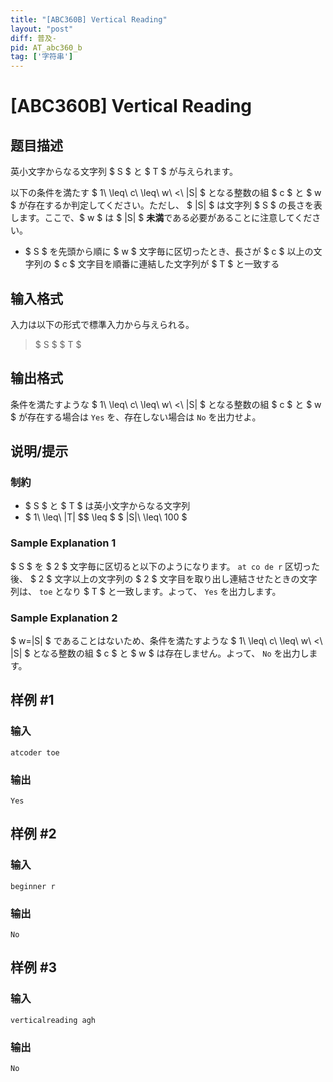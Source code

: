 ```yaml
---
title: "[ABC360B] Vertical Reading"
layout: "post"
diff: 普及-
pid: AT_abc360_b
tag: ['字符串']
---
```


# [ABC360B] Vertical Reading

## 题目描述

[problemUrl]: https://atcoder.jp/contests/abc360/tasks/abc360_b

英小文字からなる文字列 $ S $ と $ T $ が与えられます。

以下の条件を満たす $ 1\ \leq\ c\ \leq\ w\ <\ |S| $ となる整数の組 $ c $ と $ w $ が存在するか判定してください。ただし、 $ |S| $ は文字列 $ S $ の長さを表します。ここで、$ w $ は $ |S| $ **未満**である必要があることに注意してください。

- $ S $ を先頭から順に $ w $ 文字毎に区切ったとき、長さが $ c $ 以上の文字列の $ c $ 文字目を順番に連結した文字列が $ T $ と一致する

## 输入格式

入力は以下の形式で標準入力から与えられる。

> $ S $ $ T $

## 输出格式

条件を満たすような $ 1\ \leq\ c\ \leq\ w\ <\ |S| $ となる整数の組 $ c $ と $ w $ が存在する場合は `Yes` を、存在しない場合は `No` を出力せよ。

## 说明/提示

### 制約

- $ S $ と $ T $ は英小文字からなる文字列
- $ 1\ \leq\ |T| $$ \leq $ $ |S|\ \leq\ 100 $

### Sample Explanation 1

$ S $ を $ 2 $ 文字毎に区切ると以下のようになります。 ``` at co de r ``` 区切った後、 $ 2 $ 文字以上の文字列の $ 2 $ 文字目を取り出し連結させたときの文字列は、 `toe` となり $ T $ と一致します。よって、 `Yes` を出力します。

### Sample Explanation 2

$ w=|S| $ であることはないため、条件を満たすような $ 1\ \leq\ c\ \leq\ w\ <\ |S| $ となる整数の組 $ c $ と $ w $ は存在しません。よって、 `No` を出力します。

## 样例 #1

### 输入

```
atcoder toe
```

### 输出

```
Yes
```

## 样例 #2

### 输入

```
beginner r
```

### 输出

```
No
```

## 样例 #3

### 输入

```
verticalreading agh
```

### 输出

```
No
```

